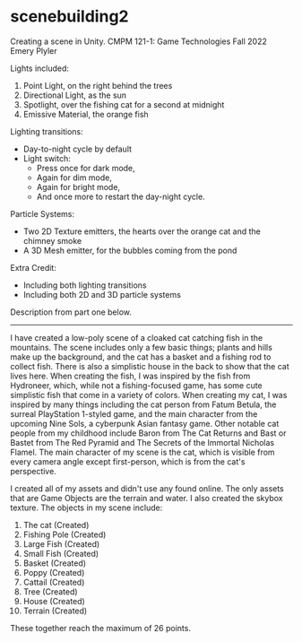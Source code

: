 # scenebuilding2
Creating a scene in Unity. CMPM 121-1: Game Technologies
Fall 2022
Emery Plyler

Lights included:
1. Point Light, on the right behind the trees
2. Directional Light, as the sun
3. Spotlight, over the fishing cat for a second at midnight
4. Emissive Material, the orange fish

Lighting transitions:
- Day-to-night cycle by default
- Light switch:
    - Press once for dark mode,
    - Again for dim mode,
    - Again for bright mode,
    - And once more to restart the day-night cycle.

Particle Systems:
- Two 2D Texture emitters, the hearts over the orange cat and the chimney smoke
- A 3D Mesh emitter, for the bubbles coming from the pond

Extra Credit:
- Including both lighting transitions
- Including both 2D and 3D particle systems

Description from part one below.

---

I have created a low-poly scene of a cloaked cat catching fish in the mountains. The scene includes only a few basic things; plants and hills make up the background, and the cat has a basket and a fishing rod to collect fish. There is also a simplistic house in the back to show that the cat lives here. When creating the fish, I was inspired by the fish from Hydroneer, which, while not a fishing-focused game, has some cute simplistic fish that come in a variety of colors. When creating my cat, I was inspired by many things including the cat person from Fatum Betula, the surreal PlayStation 1-styled game, and the main character from the upcoming Nine Sols, a cyberpunk Asian fantasy game. Other notable cat people from my childhood include Baron from The Cat Returns and Bast or Bastet from The Red Pyramid and The Secrets of the Immortal Nicholas Flamel. The main character of my scene is the cat, which is visible from every camera angle except first-person, which is from the cat's perspective.

I created all of my assets and didn't use any found online. The only assets that are Game Objects are the terrain and water. I also created the skybox texture.
The objects in my scene include:
1. The cat       (Created)
2. Fishing Pole  (Created)
3. Large Fish    (Created)
4. Small Fish    (Created)
5. Basket        (Created)
6. Poppy         (Created)
7. Cattail       (Created)
8. Tree          (Created)
9. House         (Created)
10. Terrain      (Created)

These together reach the maximum of 26 points.
